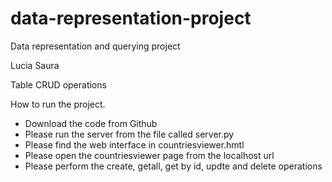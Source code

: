 # data-representation-project
Data representation and querying project

Lucia Saura


Table CRUD operations

How to run the project. 

- Download the code from Github
- Please run the server from the file called server.py
- Please find the web interface in countriesviewer.hmtl
- Please open the countriesviewer page from the localhost url
- Please perform the create, getall, get by id, updte and delete operations 

